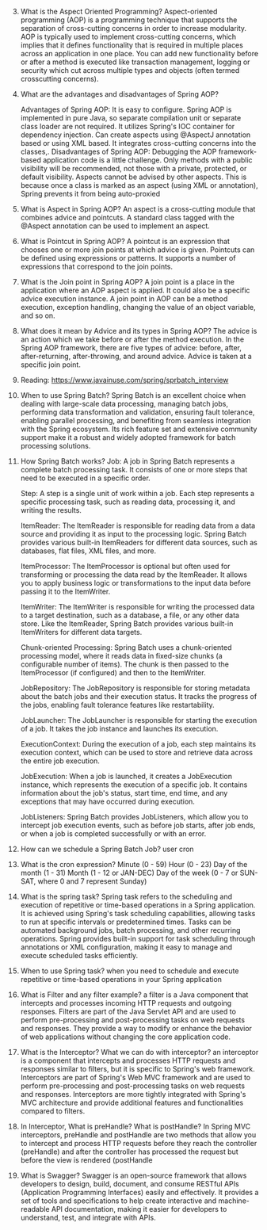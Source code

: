 3.  What is the Aspect Oriented Programming?
    Aspect-oriented programming (AOP) is a programming technique that supports the separation of cross-cutting concerns
    in order to increase modularity.
    AOP is typically used to implement cross-cutting concerns, which implies that it defines functionality that is required
    in multiple places across an application in one place. You can add new functionality before or after a method is executed
    like transaction management, logging or security which cut across multiple types and objects (often termed crosscutting concerns).

4.  What are the advantages and disadvantages of Spring AOP?

    Advantages of Spring AOP:
    It is easy to configure.
    Spring AOP is implemented in pure Java, so separate compilation unit or separate class loader are not required.
    It utilizes Spring's IOC container for dependency injection.
    Can create aspects using @AspectJ annotation based or using XML based.
    It integrates cross-cutting concerns into the classes,.
    Disadvantages of Spring AOP:
    Debugging the AOP framework-based application code is a little challenge.
    Only methods with a public visibility will be recommended, not those with a private, protected, or default visibility.
    Aspects cannot be advised by other aspects. This is because once a class is marked as an aspect (using XML or annotation),
    Spring prevents it from being auto-proxied

5.  What is Aspect in Spring AOP?
    An aspect is a cross-cutting module that combines advice and pointcuts. A standard class tagged with the @Aspect
    annotation can be used to implement an aspect.

6.  What is Pointcut in Spring AOP?
    A pointcut is an expression that chooses one or more join points at which advice is given. Pointcuts can be defined
    using expressions or patterns. It supports a number of expressions that correspond to the join points.

7. What is the Join point in Spring AOP?
    A join point is a place in the application where an AOP aspect is applied. It could also be a specific advice execution
    instance. A join point in AOP can be a method execution, exception handling, changing the value of an object variable, and so on.

8.  What does it mean by Advice and its types in Spring AOP?
    The advice is an action which we take before or after the method execution. In the Spring AOP framework, there are five
    types of advice: before, after, after-returning, after-throwing, and around advice. Advice is taken at a specific join point.

9.  Reading: https://www.javainuse.com/spring/sprbatch_interview
10. When to use Spring Batch?
    Spring Batch is an excellent choice when dealing with large-scale data processing, managing batch jobs, performing
    data transformation and validation, ensuring fault tolerance, enabling parallel processing, and benefiting from seamless
    integration with the Spring ecosystem. Its rich feature set and extensive community support make it a robust and widely
    adopted framework for batch processing solutions.
11. How Spring Batch works?
    Job: A job in Spring Batch represents a complete batch processing task. It consists of one or more steps that need to be executed in a specific order.

    Step: A step is a single unit of work within a job. Each step represents a specific processing task, such as reading data, processing it, and writing the results.

    ItemReader: The ItemReader is responsible for reading data from a data source and providing it as input to the processing logic. Spring Batch provides various built-in ItemReaders for different data sources, such as databases, flat files, XML files, and more.

    ItemProcessor: The ItemProcessor is optional but often used for transforming or processing the data read by the ItemReader. It allows you to apply business logic or transformations to the input data before passing it to the ItemWriter.

    ItemWriter: The ItemWriter is responsible for writing the processed data to a target destination, such as a database, a file, or any other data store. Like the ItemReader, Spring Batch provides various built-in ItemWriters for different data targets.

    Chunk-oriented Processing: Spring Batch uses a chunk-oriented processing model, where it reads data in fixed-size chunks (a configurable number of items). The chunk is then passed to the ItemProcessor (if configured) and then to the ItemWriter.

    JobRepository: The JobRepository is responsible for storing metadata about the batch jobs and their execution status. It tracks the progress of the jobs, enabling fault tolerance features like restartability.

    JobLauncher: The JobLauncher is responsible for starting the execution of a job. It takes the job instance and launches its execution.

    ExecutionContext: During the execution of a job, each step maintains its execution context, which can be used to store and retrieve data across the entire job execution.

    JobExecution: When a job is launched, it creates a JobExecution instance, which represents the execution of a specific job. It contains information about the job's status, start time, end time, and any exceptions that may have occurred during execution.

    JobListeners: Spring Batch provides JobListeners, which allow you to intercept job execution events, such as before job starts, after job ends, or when a job is completed successfully or with an error.
12. How can we schedule a Spring Batch Job?
    user cron

13. What is the cron expression?
    Minute (0 - 59)
    Hour (0 - 23)
    Day of the month (1 - 31)
    Month (1 - 12 or JAN-DEC)
    Day of the week (0 - 7 or SUN-SAT, where 0 and 7 represent Sunday)

14. What is the spring task?
    Spring task refers to the scheduling and execution of repetitive or time-based operations in a Spring application.
    It is achieved using Spring's task scheduling capabilities, allowing tasks to run at specific intervals or predetermined times.
    Tasks can be automated background jobs, batch processing, and other recurring operations. Spring provides built-in support for
    task scheduling through annotations or XML configuration, making it easy to manage and execute scheduled tasks efficiently.

15. When to use Spring task?
    when you need to schedule and execute repetitive or time-based operations in your Spring application

16. What is Filter and any filter example?
    a filter is a Java component that intercepts and processes incoming HTTP requests and outgoing responses. Filters are
    part of the Java Servlet API and are used to perform pre-processing and post-processing tasks on web requests and responses.
    They provide a way to modify or enhance the behavior of web applications without changing the core application code.

17.  What is the Interceptor? What we can do with interceptor?
     an interceptor is a component that intercepts and processes HTTP requests and responses similar to filters,
     but it is specific to Spring's web framework. Interceptors are part of Spring's Web MVC framework and are used to
     perform pre-processing and post-processing tasks on web requests and responses. Interceptors are more tightly integrated
     with Spring's MVC architecture and provide additional features and functionalities compared to filters.
18. In Interceptor, What is preHandle? What is postHandle?
    In Spring MVC interceptors, preHandle and postHandle are two methods that allow you to intercept and process HTTP requests
    before they reach the controller (preHandle) and after the controller has processed the request but before the view is rendered (postHandle

19. What is Swagger?
    Swagger is an open-source framework that allows developers to design, build, document, and consume RESTful APIs
    (Application Programming Interfaces) easily and effectively. It provides a set of tools and specifications to help
    create interactive and machine-readable API documentation, making it easier for developers to understand, test, and integrate with APIs.